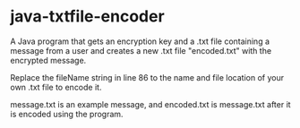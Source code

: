 # java-txtfile-encoder
A Java program that gets an encryption key and a .txt file containing a message from a user and creates a new .txt file "encoded.txt" with the encrypted message.

Replace the fileName string in line 86 to the name and file location of your own .txt file to encode it.

message.txt is an example message, and encoded.txt is message.txt after it is encoded using the program.
